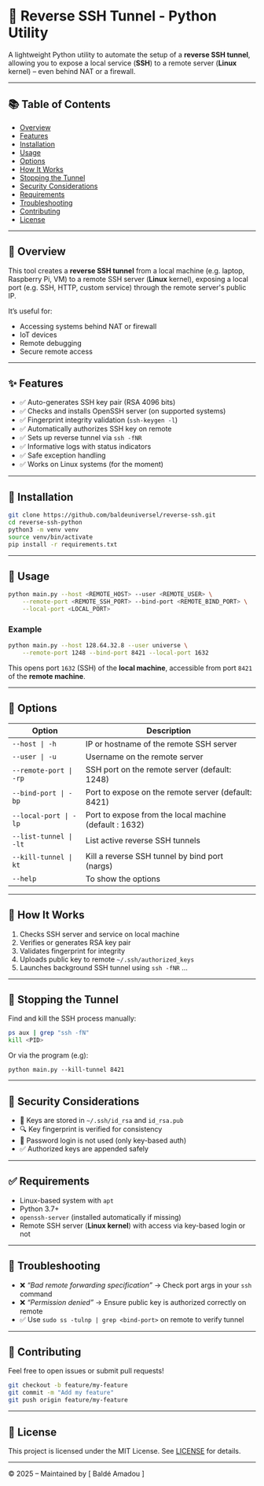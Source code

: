 # 🔁 Reverse SSH Tunnel - Python Utility

A lightweight Python utility to automate the setup of a **reverse SSH tunnel**, allowing you to expose a local service (**SSH**) to a remote server (**Linux** kernel) – even behind NAT or a firewall.

---

## 📚 Table of Contents

* [Overview](#-overview)
* [Features](#-features)
* [Installation](#-installation)
* [Usage](#-usage)
* [Options](#-options)
* [How It Works](#-how-it-works)
* [Stopping the Tunnel](#-stopping-the-tunnel)
* [Security Considerations](#-security-considerations)
* [Requirements](#-requirements)
* [Troubleshooting](#-troubleshooting)
* [Contributing](#-contributing)
* [License](#-license)

---

## 📌 Overview

This tool creates a **reverse SSH tunnel** from a local machine (e.g. laptop, Raspberry Pi, VM) to a remote SSH server (**Linux** kernel), exposing a local port (e.g. SSH, HTTP, custom service) through the remote server's public IP.

It’s useful for:

* Accessing systems behind NAT or firewall
* IoT devices
* Remote debugging
* Secure remote access

---

## ✨ Features

* ✅ Auto-generates SSH key pair (RSA 4096 bits)
* ✅ Checks and installs OpenSSH server (on supported systems)
* ✅ Fingerprint integrity validation (`ssh-keygen -l`)
* ✅ Automatically authorizes SSH key on remote
* ✅ Sets up reverse tunnel via `ssh -fNR`
* ✅ Informative logs with status indicators
* ✅ Safe exception handling
* ✅ Works on Linux systems (for the moment)

---

## 🔧 Installation

```bash
git clone https://github.com/baldeuniversel/reverse-ssh.git
cd reverse-ssh-python
python3 -m venv venv
source venv/bin/activate
pip install -r requirements.txt
```

---

## 🚀 Usage

```bash
python main.py --host <REMOTE_HOST> --user <REMOTE_USER> \
    --remote-port <REMOTE_SSH_PORT> --bind-port <REMOTE_BIND_PORT> \
    --local-port <LOCAL_PORT>
```

### Example

```bash
python main.py --host 128.64.32.8 --user universe \
    --remote-port 1248 --bind-port 8421 --local-port 1632
```

This opens port `1632` (SSH) of the **local machine**, accessible from port `8421` of the **remote machine**.

---

## 🔗 Options

| Option                  | Description                                           |
| ----------------------- | ----------------------------------------------------- |
| `--host \| -h`          | IP or hostname of the remote SSH server               |
| `--user \| -u`          | Username on the remote server                         |
| `--remote-port \| -rp`  | SSH port on the remote server (default: 1248)         |
| `--bind-port \| -bp`    | Port to expose on the remote server (default: 8421)   |
| `--local-port \| -lp`   | Port to expose from the local machine (default : 1632)|
| `--list-tunnel \| -lt`  | List active reverse SSH tunnels                       |
| `--kill-tunnel \| kt`   | Kill a reverse SSH tunnel by bind port (nargs)        |
| `--help`                | To show the options                                   |

---

## 🔄 How It Works

1. Checks SSH server and service on local machine
2. Verifies or generates RSA key pair
3. Validates fingerprint for integrity
4. Uploads public key to remote `~/.ssh/authorized_keys`
5. Launches background SSH tunnel using `ssh -fNR`
...

---

## 🚫 Stopping the Tunnel

Find and kill the SSH process manually:

```bash
ps aux | grep "ssh -fN"
kill <PID>
```

Or via the program (e.g):
```
python main.py --kill-tunnel 8421
```

---

## 🔐 Security Considerations

* 🔑 Keys are stored in `~/.ssh/id_rsa` and `id_rsa.pub`
* 🔍 Key fingerprint is verified for consistency
* 🚫 Password login is not used (only key-based auth)
* ✅ Authorized keys are appended safely


---

## ✅ Requirements

* Linux-based system with `apt`
* Python 3.7+
* `openssh-server` (installed automatically if missing)
* Remote SSH server (**Linux kernel**) with access via key-based login or not

---

## 🔩 Troubleshooting

* ❌ *“Bad remote forwarding specification”* → Check port args in your `ssh` command
* ❌ *“Permission denied”* → Ensure public key is authorized correctly on remote
* ✅ Use `sudo ss -tulnp | grep <bind-port>` on remote to verify tunnel

---

## 🤝 Contributing

Feel free to open issues or submit pull requests!

```bash
git checkout -b feature/my-feature
git commit -m "Add my feature"
git push origin feature/my-feature
```

---

## 📄 License

This project is licensed under the MIT License. See [LICENSE](https://opensource.org/license/mit) for details.

---

© 2025 – Maintained by \[ Baldé Amadou \]
